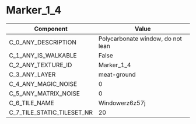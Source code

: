 

# Marker_1_4



| Component | Value | 
|  --  |  --  | 
| C_0_ANY_DESCRIPTION | Polycarbonate window, do not lean | 
| C_1_ANY_IS_WALKABLE | False | 
| C_2_ANY_TEXTURE_ID | Marker_1_4 | 
| C_3_ANY_LAYER | meat-ground | 
| C_4_ANY_MAGIC_NOISE | 0 | 
| C_5_ANY_MATRIX_NOISE | 0 | 
| C_6_TILE_NAME | Windowerz6z57j | 
| C_7_TILE_STATIC_TILESET_NR | 20 | 

